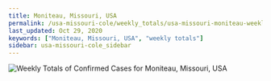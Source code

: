 ```yaml
---
title: Moniteau, Missouri, USA
permalink: /usa-missouri-cole/weekly_totals/usa-missouri-moniteau-weekly_totals.html
last_updated: Oct 29, 2020
keywords: ["Moniteau, Missouri, USA", "weekly totals"]
sidebar: usa-missouri-cole_sidebar
---
```


![Weekly Totals of Confirmed Cases for Moniteau, Missouri, USA](/covid_tracker/images/graphs/usa-missouri-moniteau-weekly_totals_graph.png)
